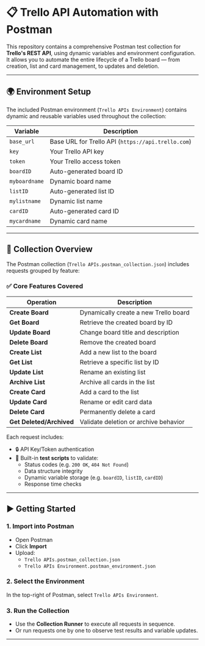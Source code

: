 # 📋 Trello API Automation with Postman

This repository contains a comprehensive Postman test collection for **Trello's REST API**, using dynamic variables and environment configuration. It allows you to automate the entire lifecycle of a Trello board — from creation, list and card management, to updates and deletion.

---

## 🌍 Environment Setup

The included Postman environment (`Trello APIs Environment`) contains dynamic and reusable variables used throughout the collection:

| Variable         | Description                                |
|------------------|--------------------------------------------|
| `base_url`       | Base URL for Trello API (`https://api.trello.com`) |
| `key`            | Your Trello API key                        |
| `token`          | Your Trello access token                   |
| `boardID`        | Auto-generated board ID                    |
| `myboardname`    | Dynamic board name                         |
| `listID`         | Auto-generated list ID                     |
| `mylistname`     | Dynamic list name                          |
| `cardID`         | Auto-generated card ID                     |
| `mycardname`     | Dynamic card name                          |


---

## 📂 Collection Overview

The Postman collection (`Trello APIs.postman_collection.json`) includes requests grouped by feature:

### ✅ Core Features Covered

| Operation            | Description                                     |
|----------------------|-------------------------------------------------|
| **Create Board**     | Dynamically create a new Trello board           |
| **Get Board**        | Retrieve the created board by ID                |
| **Update Board**     | Change board title and description              |
| **Delete Board**     | Remove the created board                        |
| **Create List**      | Add a new list to the board                     |
| **Get List**         | Retrieve a specific list by ID                  |
| **Update List**      | Rename an existing list                         |
| **Archive List**     | Archive all cards in the list                   |
| **Create Card**      | Add a card to the list                          |
| **Update Card**      | Rename or edit card data                        |
| **Delete Card**      | Permanently delete a card                       |
| **Get Deleted/Archived** | Validate deletion or archive behavior      |

Each request includes:
- 🔒 API Key/Token authentication
- 🧪 Built-in **test scripts** to validate:
  - Status codes (e.g. `200 OK`, `404 Not Found`)
  - Data structure integrity
  - Dynamic variable storage (e.g. `boardID`, `listID`, `cardID`)
  - Response time checks

---

## ▶️ Getting Started

### 1. **Import into Postman**

- Open Postman
- Click **Import**
- Upload:
  - `Trello APIs.postman_collection.json`
  - `Trello APIs Environment.postman_environment.json`

### 2. **Select the Environment**
In the top-right of Postman, select `Trello APIs Environment`.

### 3. **Run the Collection**
- Use the **Collection Runner** to execute all requests in sequence.
- Or run requests one by one to observe test results and variable updates.

---

